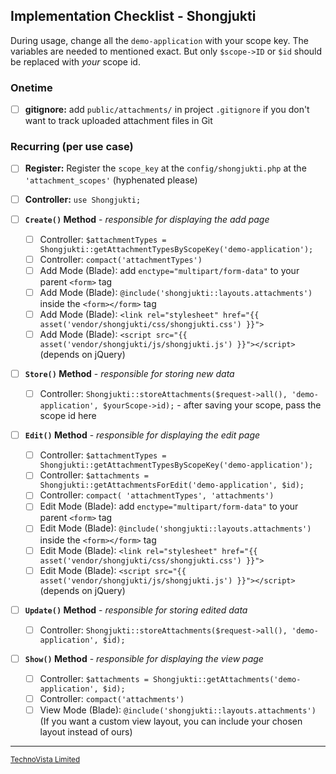 ## Implementation Checklist - Shongjukti

During usage, change all the `demo-application` with your scope key. The variables are needed to mentioned exact. But only `$scope->ID` or `$id` should be replaced with _your_ scope id.

### Onetime
- [ ] **gitignore:** add `public/attachments/` in project `.gitignore` if you don't want to track uploaded attachment files in Git

### Recurring (per use case)
- [ ] **Register:** Register the `scope_key` at the `config/shongjukti.php` at the `'attachment_scopes'` (hyphenated please)

- [ ] **Controller:** `use Shongjukti;`

- [ ] **`Create()` Method** - _responsible for displaying the add page_
	- [ ] Controller: `$attachmentTypes = Shongjukti::getAttachmentTypesByScopeKey('demo-application');`
	- [ ] Controller: `compact('attachmentTypes')`
	- [ ] Add Mode (Blade): add `enctype="multipart/form-data"` to your parent `<form>` tag
	- [ ] Add Mode (Blade): `@include('shongjukti::layouts.attachments')` inside the `<form></form>` tag
	- [ ] Add Mode (Blade): `<link rel="stylesheet" href="{{ asset('vendor/shongjukti/css/shongjukti.css') }}">`
	- [ ] Add Mode (Blade): `<script src="{{ asset('vendor/shongjukti/js/shongjukti.js') }}"></script>` (depends on jQuery)

- [ ] **`Store()` Method** - _responsible for storing new data_
	- [ ] Controller: `Shongjukti::storeAttachments($request->all(), 'demo-application', $yourScope->id);` - after saving your scope, pass the scope id here

- [ ] **`Edit()` Method** - _responsible for displaying the edit page_
	- [ ] Controller: `$attachmentTypes = Shongjukti::getAttachmentTypesByScopeKey('demo-application');`
	- [ ] Controller: `$attachments = Shongjukti::getAttachmentsForEdit('demo-application', $id);`
	- [ ] Controller: `compact( 'attachmentTypes', 'attachments')`
	- [ ] Edit Mode (Blade): add `enctype="multipart/form-data"` to your parent `<form>` tag
	- [ ] Edit Mode (Blade): `@include('shongjukti::layouts.attachments')` inside the `<form></form>` tag
	- [ ] Edit Mode (Blade): `<link rel="stylesheet" href="{{ asset('vendor/shongjukti/css/shongjukti.css') }}">`
	- [ ] Edit Mode (Blade): `<script src="{{ asset('vendor/shongjukti/js/shongjukti.js') }}"></script>` (depends on jQuery)

- [ ] **`Update()` Method** - _responsible for storing edited data_
	- [ ] Controller: `Shongjukti::storeAttachments($request->all(), 'demo-application', $id);`

- [ ] **`Show()` Method** - _responsible for displaying the view page_
	- [ ] Controller: `$attachments = Shongjukti::getAttachments('demo-application', $id);`
	- [ ] Controller: `compact('attachments')`
	- [ ] View Mode (Blade): `@include('shongjukti::layouts.attachments')` (If you want a custom view layout, you can include your chosen layout instead of ours)

----
<sup>[TechnoVista Limited](https://technovista.com.bd/)</sup>
